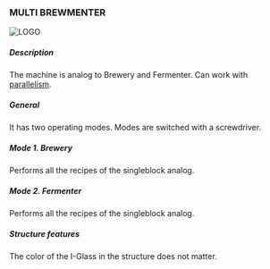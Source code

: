 ### MULTI BREWMENTER

![LOGO](https://gtimpact.space/media/gregtech/ParBrew.png)

##### Description

The machine is analog to Brewery and Fermenter. Can work with [parallelism](/mechanics#parallelism).

##### General

It has two operating modes. Modes are switched with a screwdriver.

##### Mode 1. Brewery

Performs all the recipes of the singleblock analog.

##### Mode 2. Fermenter

Performs all the recipes of the singleblock analog.

##### Structure features

The color of the I-Glass in the structure does not matter.
